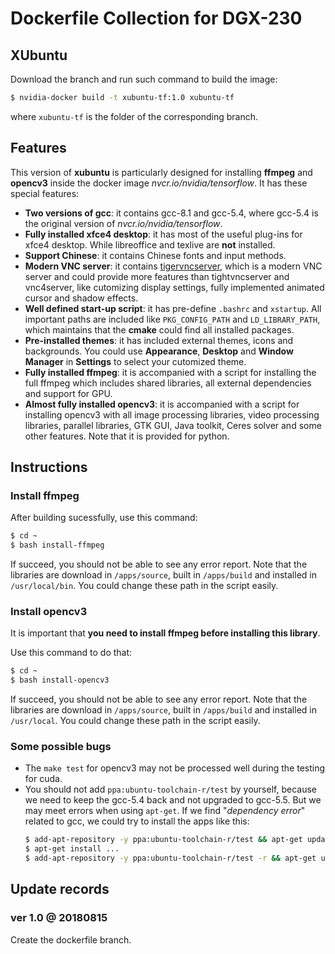 # Dockerfile Collection for DGX-230

## XUbuntu

Download the branch and run such command to build the image:

```Bash
$ nvidia-docker build -t xubuntu-tf:1.0 xubuntu-tf
```

where `xubuntu-tf` is the folder of the corresponding branch.

## Features

This version of **xubuntu** is particularly designed for installing **ffmpeg** and **opencv3** inside the docker image *nvcr.io/nvidia/tensorflow*. It has these special features:

* **Two versions of gcc**: it contains gcc-8.1 and gcc-5.4, where gcc-5.4 is the original version of *nvcr.io/nvidia/tensorflow*.
* **Fully installed xfce4 desktop**: it has most of the useful plug-ins for xfce4 desktop. While libreoffice and texlive are **not** installed.
* **Support Chinese**: it contains Chinese fonts and input methods.
* **Modern VNC server**: it contains [tigervncserver][tigervnc], which is a modern VNC server and could provide more features than tightvncserver and vnc4server, like cutomizing display settings, fully implemented animated cursor and shadow effects.
* **Well defined start-up script**: it has pre-define `.bashrc` and `xstartup`. All important paths are included like `PKG_CONFIG_PATH` and `LD_LIBRARY_PATH`, which maintains that the **cmake** could find all installed packages.
* **Pre-installed themes**: it has included external themes, icons and backgrounds. You could use **Appearance**, **Desktop** and **Window Manager** in **Settings** to select your cutomized theme.
* **Fully installed ffmpeg**: it is accompanied with a script for installing the full ffmpeg which includes shared libraries, all external dependencies and support for GPU.
* **Almost fully installed opencv3**: it is accompanied with a script for installing opencv3 with all image processing libraries, video processing libraries, parallel libraries, GTK GUI, Java toolkit, Ceres solver and some other features. Note that it is provided for python.

## Instructions

### Install ffmpeg

After building sucessfully, use this command:

```Bash
$ cd ~
$ bash install-ffmpeg
```

If succeed, you should not be able to see any error report. Note that the libraries are download in `/apps/source`, built in `/apps/build` and installed in `/usr/local/bin`. You could change these path in the script easily.

### Install opencv3

It is important that **you need to install ffmpeg before installing this library**.

Use this command to do that:

```Bash
$ cd ~
$ bash install-opencv3
```

If succeed, you should not be able to see any error report. Note that the libraries are download in `/apps/source`, built in `/apps/build` and installed in `/usr/local`. You could change these path in the script easily.

### Some possible bugs

* The `make test` for opencv3 may not be processed well during the testing for cuda.
* You should not add `ppa:ubuntu-toolchain-r/test` by yourself, because we need to keep the gcc-5.4 back and not upgraded to gcc-5.5. But we may meet errors when using `apt-get`. If we find "*dependency error*" related to gcc, we could try to install the apps like this:
    ```Bash
    $ add-apt-repository -y ppa:ubuntu-toolchain-r/test && apt-get update -y 
    $ apt-get install ...
    $ add-apt-repository -y ppa:ubuntu-toolchain-r/test -r && apt-get update -y 
    ```
   
## Update records

### ver 1.0 @ 20180815

Create the dockerfile branch.

[tigervnc]:https://github.com/TigerVNC/tigervnc "TigerVNC"